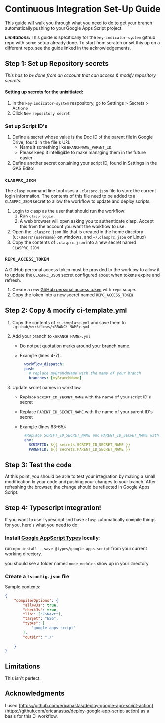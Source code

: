 # Continuous Integration Set-Up Guide

This guide will walk you through what you need to do to get your branch automatically pushing to your Google Apps Script project.

***Limitations:*** This guide is specifically for the `key-indicator-system` github repo with some setup already done. To start from scratch or set this up on a different repo, see the guide linked in the acknowledgements.

## Step 1: Set up Repository secrets

*This has to be done from an account that can access & modify repository secrets.*

#### Setting up secrets for the uninitiated:
1. In the `key-indicator-system` respository, go to Settings > Secrets > Actions
2. Click `New repository secret`


### Set up Script ID's
1. Define a secret whose value is the Doc ID of the parent file in Google Drive, found in the file\'s URL
    - Name it something like `BRANCHNAME_PARENT_ID`.
    - Please keep it intelligible to make managing them in the future easier!
2. Define another secret containing your script ID, found in Settings in the GAS Editor

### `CLASPRC_JSON`

The `clasp` command line tool uses a `.clasprc.json` file to store the current login information. The contents of this file need to be added to a `CLASPRC_JSON` secret to allow the workflow to update and deploy scripts.

1. Login to clasp as the user that should run the workflow: 
   1. Run `clasp login` 
   2. A web browser will open asking you to authenticate clasp. Accept this from the account you want the workflow to use.
2. Open the `.clasprc.json` file that is created in the home directory (`C:\Users\{username}` on windows, and `~/.clasprc.json` on Linux)
3. Copy the contents of `.clasprc.json` into a new secret named `CLASPRC_JSON`

### `REPO_ACCESS_TOKEN`
A GitHub personal access token must be provided to the workfow to allow it to update the `CLASPRC_JSON` secret configured about when tokens expire and refresh.

1. Create a new [GitHub personal access token](https://github.com/settings/tokens/new) with `repo` scope.
2. Copy the token into a new secret named `REPO_ACCESS_TOKEN`




## Step 2: Copy & modify ci-template.yml

1. Copy the contents of `ci-template.yml` and save them to `.github/workflows/<BRANCH NAME>.yml`
2. Add your branch to `<BRANCH NAME>.yml`
    - Do not put quotation marks around your branch name.
    - Example (lines 4-7):

      ```yaml
        workflow_dispatch:
        push:
          # replace myBranchName with the name of your branch
          branches: [myBranchName]

3. Update secret names in workflow

    - Replace `SCRIPT_ID_SECRET_NAME` with the name of your script ID\'s secret
    - Replace `PARENT_ID_SECRET_NAME` with the name of your parent ID\'s secret
    - Example (lines 63-65):

      ```yaml
        #Replace SCRIPT_ID_SECRET_NAME and PARENT_ID_SECRET_NAME with the names of the corresponding secrets
        env:
          SCRIPTID: ${{ secrets.SCRIPT_ID_SECRET_NAME }}
          PARENTID: ${{ secrets.PARENT_ID_SECRET_NAME }}

## Step 3: Test the code

At this point, you should be able to test your integration by making a small modification to your code and pushing your changes to your branch. After refreshing the browser, the change should be reflected in Google Apps Script.

## Step 4: Typescript Integration!

If you want to use Typescript and have ``clasp`` automatically compile things for you, here's what you need to do:



### Install [Google AppScript Types](https://www.npmjs.com/package/@types/google-apps-script) locally:

run ``npm install --save @types/google-apps-script`` from your current working directory.

you should see a folder named ``node_modules`` show up in your directory

### Create a ``tsconfig.json`` file

Sample contents:
```json
{
    "compilerOptions": {
        "allowJs": true,
        "checkJs": true,
        "lib": ["ESNext"],
        "target": "ES6",
        "types": [
            "google-apps-script"
        ],
        "outDir": "./"
        
    }
}
```


## Limitations

This isn't perfect.

## Acknowledgments

I used [https://github.com/ericanastas/deploy-google-app-script-action](https://github.com/ericanastas/deploy-google-app-script-action) as a basis for this CI workflow.
